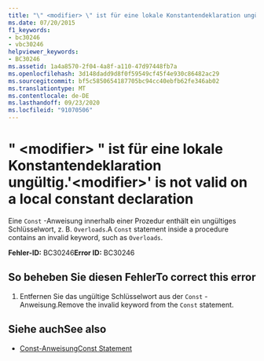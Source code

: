 ```yaml
---
title: "\" <modifier> \" ist für eine lokale Konstantendeklaration ungültig."
ms.date: 07/20/2015
f1_keywords:
- bc30246
- vbc30246
helpviewer_keywords:
- BC30246
ms.assetid: 1a4a8570-2f04-4a8f-a110-47d97448fb7a
ms.openlocfilehash: 3d148dadd9d8f0f59549cf45f4e930c86482ac29
ms.sourcegitcommit: bf5c5850654187705bc94cc40ebfb62fe346ab02
ms.translationtype: MT
ms.contentlocale: de-DE
ms.lasthandoff: 09/23/2020
ms.locfileid: "91070506"
---
```

# <a name="modifier-is-not-valid-on-a-local-constant-declaration"></a><span data-ttu-id="9dfad-102">" \<modifier> " ist für eine lokale Konstantendeklaration ungültig.</span><span class="sxs-lookup"><span data-stu-id="9dfad-102">'\<modifier>' is not valid on a local constant declaration</span></span>

<span data-ttu-id="9dfad-103">Eine `Const` -Anweisung innerhalb einer Prozedur enthält ein ungültiges Schlüsselwort, z. B. `Overloads`.</span><span class="sxs-lookup"><span data-stu-id="9dfad-103">A `Const` statement inside a procedure contains an invalid keyword, such as `Overloads`.</span></span>  
  
 <span data-ttu-id="9dfad-104">**Fehler-ID:** BC30246</span><span class="sxs-lookup"><span data-stu-id="9dfad-104">**Error ID:** BC30246</span></span>  
  
## <a name="to-correct-this-error"></a><span data-ttu-id="9dfad-105">So beheben Sie diesen Fehler</span><span class="sxs-lookup"><span data-stu-id="9dfad-105">To correct this error</span></span>  
  
1. <span data-ttu-id="9dfad-106">Entfernen Sie das ungültige Schlüsselwort aus der `Const` -Anweisung.</span><span class="sxs-lookup"><span data-stu-id="9dfad-106">Remove the invalid keyword from the `Const` statement.</span></span>  
  
## <a name="see-also"></a><span data-ttu-id="9dfad-107">Siehe auch</span><span class="sxs-lookup"><span data-stu-id="9dfad-107">See also</span></span>

- [<span data-ttu-id="9dfad-108">Const-Anweisung</span><span class="sxs-lookup"><span data-stu-id="9dfad-108">Const Statement</span></span>](../language-reference/statements/const-statement.md)
